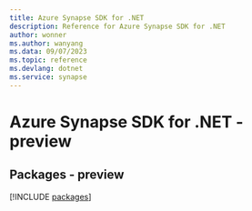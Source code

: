 ```yaml
---
title: Azure Synapse SDK for .NET
description: Reference for Azure Synapse SDK for .NET
author: wonner
ms.author: wanyang
ms.data: 09/07/2023
ms.topic: reference
ms.devlang: dotnet
ms.service: synapse
---
```

# Azure Synapse SDK for .NET - preview
## Packages - preview
[!INCLUDE [packages](synapse-index.md)]